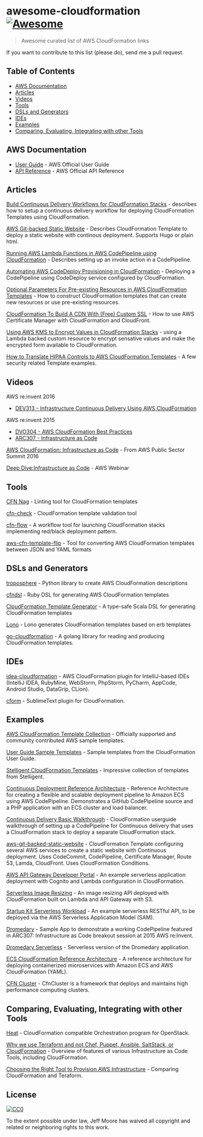 # awesome-cloudformation [![Awesome](https://cdn.rawgit.com/sindresorhus/awesome/d7305f38d29fed78fa85652e3a63e154dd8e8829/media/badge.svg)](https://github.com/sindresorhus/awesome)

> Awesome curated list of AWS CloudFormation links

If you want to contribute to this list (please do), send me a pull request.

## Table of Contents

<!-- MarkdownTOC depth=4 -->

- [AWS Documentation](#aws)
- [Articles](#articles)
- [Videos](#videos)
- [Tools](#tools)
- [DSLs and Generators](#dsls)
- [IDEs](#ides)
- [Examples](#examples)
- [Comparing, Evaluating, Integrating with other Tools](#other-tools)

<!-- /MarkdownTOC -->

<a name="aws" />

## AWS Documentation

* [User Guide](http://docs.aws.amazon.com/AWSCloudFormation/latest/UserGuide/Welcome.html) - AWS Official User Guide
* [API Reference](http://docs.aws.amazon.com/AWSCloudFormation/latest/APIReference/Welcome.html) - AWS Official API Reference

<a name="articles" />

## Articles

[Build Continuous Delivery Workflows for CloudFormation Stacks](https://aws.amazon.com/blogs/aws/codepipeline-update-build-continuous-delivery-workflows-for-cloudformation-stacks/) - 
describes how to setup a continuous delivery workflow for deploying CloudFormation Templates using CloudFormation.

[AWS Git-backed Static Website](https://alestic.com/2016/10/aws-git-backed-static-website/) -
Describes CloudFormation Template to deploy a static website with continous deployment.  Supports Hugo or plain html.

[Running AWS Lambda Functions in AWS CodePipeline using CloudFormation](https://stelligent.com/2016/02/08/aws-lambda-functions-aws-codepipeline-cloudformation/) -
Describes setting up an invoke action in a CodePipeline.

[Automating AWS CodeDeploy Provisioning in CloudFormation](https://stelligent.com/2016/01/15/automating-aws-codedeploy-provisioning-in-cloudformation/) -
Deploying a CodePipeline using CodeDeploy service configured by CloudFormation.

[Optional Parameters For Pre-existing Resources in AWS CloudFormation Templates](https://alestic.com/2016/11/aws-cloudformation-optional-resources/) -
How to construct CloudFormation templates that can create new resources or use pre-existing resources.

[CloudFormation To Build A CDN With (Free) Custom SSL](https://serverlesscode.com/post/acm-certificates-in-cloudformation/) -
How to use AWS Certificate Manager with CloudFormation and CloudFront.

[Using AWS KMS to Encrypt Values in CloudFormation Stacks](https://ben.fogbutter.com/2016/02/22/using-kms-to-encrypt-cloud-formation-values.html) - using a Lambda backed custom resource to encrypt sensative values and make the encrypted form available to CloudFormation.

[How to Translate HIPAA Controls to AWS CloudFormation Templates](https://aws.amazon.com/blogs/security/how-to-translate-hipaa-controls-to-aws-cloudformation-templates-part-3-of-the-automating-hipaa-compliance-series/) - A few security related Template examples.

<a name="videos" />

## Videos

AWS re:invent 2016
- [DEV313 - Infrastructure Continuous Delivery Using AWS CloudFormation](https://www.youtube.com/watch?v=TDalsML3QqY)

AWS re:invent 2015
- [DVO304 - AWS CloudFormation Best Practices](https://www.youtube.com/watch?v=fVMlxJJNmyA)
- [ARC307 - Infrastructure as Code](https://www.youtube.com/watch?v=WL2xSMVXy5w)

[AWS CloudFormation: Infrastructure as Code](https://www.youtube.com/watch?v=39BP_vImxlU) - From AWS Public Sector Summit 2016

[Deep Dive:Infrastructure as Code](https://www.youtube.com/watch?v=HEyklTbXfMk) - AWS Webinar

<a name="tools" />

## Tools
[CFN Nag](https://github.com/stelligent/cfn_nag) - Linting tool for CloudFormation templates

[cfn-check](https://github.com/Versent/cfn-check) - CloudFormation template validation tool

[cfn-flow](https://github.com/kickstarter/cfn-flow) - A workflow tool for launching CloudFormation stacks implementing red/black deployment pattern.

[aws-cfn-template-flip](https://github.com/awslabs/aws-cfn-template-flip) - Tool for converting AWS CloudFormation templates between JSON and YAML formats

<a name="dsls" />

## DSLs and Generators

[troposphere](https://github.com/cloudtools/troposphere) - Python library to create AWS CloudFormation descriptions

[cfndsl](https://github.com/stevenjack/cfndsl) - Ruby DSL for generating AWS CloudFormation templates

[CloudFormation Template Generator](https://github.com/MonsantoCo/cloudformation-template-generator) - 
A type-safe Scala DSL for generating CloudFormation templates

[Lono](https://github.com/tongueroo/lono) - Lono generates CloudFormation templates based on erb templates

[go-cloudformation](https://github.com/crewjam/go-cloudformation) - A golang library for reading and producing 
CloudFormation templates.

<a name="ides" />

## IDEs

[idea-cloudformation](https://github.com/shalupov/idea-cloudformation) - AWS CloudFormation plugin for IntelliJ-based IDEs (IntelliJ IDEA, RubyMine, WebStorm, PhpStorm, PyCharm, AppCode, Android Studio, DataGrip, CLion).

[cform](https://github.com/beaknit/cform) - SublimeText plugin for CloudFormation.

<a name="examples" />

## Examples

[AWS CloudFormation Template Collection](https://github.com/awslabs/aws-cloudformation-templates) - Officially supported 
and community contributed AWS sample templates.

[User Guide Sample Templates](http://docs.aws.amazon.com/AWSCloudFormation/latest/UserGuide/cfn-sample-templates.html) -
Sample templates from the CloudFormation User Guide.

[Stelligent CloudFormation Templates](https://github.com/stelligent/cloudformation_templates) -
Impressive collection of templates from Stelligent.

[Continuous Deployment Reference Architecture](https://github.com/awslabs/ecs-refarch-continuous-deployment) - Reference Architecture for creating a flexible and scalable deployment pipeline to Amazon ECS using AWS CodePipeline.  Demonstrates
a GitHub CodePipeline source and a PHP application with an ECS cluster and load balancer.

[Continuous Delivery Basic Walkthrough](http://docs.aws.amazon.com/AWSCloudFormation/latest/UserGuide//continuous-delivery-codepipeline-basic-walkthrough.html) -
CloudFormation userguide walkthrough of setting up a CodePipeline for Continuous delivery that uses a CloudFormation
stack to deploy a separate CloudFormation stack.

[aws-git-backed-static-website](https://github.com/alestic/aws-git-backed-static-website) -
CloudFormation Template configuring several AWS services to create a static website with Continuous deployment.
Uses CodeCommit, CodePipeline, Certificate Manager, Route 53, Lamda, CloudFront.  Uses CloudFormation Conditions.

[AWS API Gateway Developer Portal](https://github.com/awslabs/aws-api-gateway-developer-portal) - An example serverless application deployment with Cognito and Lambda configuration in CloudFormation.

[Serverless Image Resizing](https://github.com/awslabs/serverless-image-resizing) - An image resizing API deployed
with CloudFormation built on Lambda and API Gateway with S3.

[Startup Kit Serverless Workload](https://github.com/awslabs/startup-kit-serverless-workload) - An example serverless RESTful API, to be deployed via the AWS Serverless Application Model (SAM).

[Dromedary](https://github.com/stelligent/dromedary) -
Sample App to demonstrate a working CodePipeline featured in ARC307: Infrastructure as Code breakout session at 2015 AWS re:Invent.

[Dromedary Serverless](https://github.com/stelligent/dromedary-serverless) -
Serverless version of the Dromedary application.

[ECS CloudFormation Reference Architecture](https://github.com/awslabs/ecs-refarch-cloudformation) -
A reference architecture for deploying containerized microservices with Amazon ECS and AWS CloudFormation (YAML).

[CFN Cluster](https://github.com/awslabs/cfncluster) -
CfnCluster is a framework that deploys and maintains high performance computing clusters.

<a name="other-tools" />

## Comparing, Evaluating, Integrating with other Tools

[Heat](https://wiki.openstack.org/wiki/Heat) - CloudFormation compatible Orchestration program for OpenStack.

[Why we use Terraform and not Chef, Puppet, Ansible, SaltStack, or CloudFormation](https://blog.gruntwork.io/why-we-use-terraform-and-not-chef-puppet-ansible-saltstack-or-cloudformation-7989dad2865c#.8bkq5jc9z) - Overview of features of various Infrastructure as Code Tools, including CloudFormation.

[Choosing the Right Tool to Provision AWS Infrastructure](https://www.thoughtworks.com/insights/blog/choosing-right-tool-provision-aws-infrastructure) - Comparing CloudFormation and Teraform.

## License

[![CC0](http://mirrors.creativecommons.org/presskit/buttons/88x31/svg/cc-zero.svg)](https://creativecommons.org/publicdomain/zero/1.0/)

To the extent possible under law, Jeff Moore has waived all copyright and related or neighboring rights to this work.
